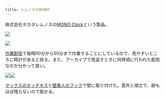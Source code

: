 ```yaml
---
title: レムノスの掛時計
---
```

株式会社タカタレムノスの[MONO Clock](https://www.amazon.co.jp/dp/B004UIT8BK)という製品。

![](https://lh6.googleusercontent.com/Rcj437Bsp6Faa4VSV2YLVZ1C72hpBxfD3LSBiXmwZV3hIbOggWW3DwiWk91QI2KeN409d5YpytPUipt8vqmjNBEJfjMqVZg81C-X7lBg5uWZfafmkiZGgTb5uldeLoBPsmX-8ty76ysfeeQHkQ)

![](https://lh3.googleusercontent.com/QpeEGZqISLBnEgiSAdiR7xbDzI6hmjKF--SUF1y1A0NbVw2rK3GffgqTmezRriB8oqgG1T6IGOlSM6CSyymkW4_W6271efro53LxiEG2sfzmbx_TTH8aGbfCyWSR9TpWgrs7SCPMrl8d7X2sCA)

[作業配信](https://www.youtube.com/channel/UC5s-KpSDGzxWPWNv94PnJHw)で毎時00分から50分まで作業することにしているので、見やすいところに時計があると捗る。また、アーカイブで見返すときに何時頃に行われた配信なのか分かって良い。

![](https://lh3.googleusercontent.com/3JGs0TtnYwj-Zl_4kP9Cco2SSb--97WCCAScA9eUtqPHZoNq0UCqtKQM3mfbqo-68_dWDcfwLu44XGKGB7BiErV6bXk3K-Z_9xRMWX-yfrA6zcREul_Ph5FaDdJ9-EqtreBelSwvNrjj5XtA5g)![](https://lh4.googleusercontent.com/P3XFmti28Z2PfoY7VVdjwIY5I0nrfJF18ASn39iBaw91OKgPM48j-43gOJmgdh1lJ-9s7OFBrsw_VTxBv7D3XEYxNpskzsRNSN209DOq3MJ32wvzjgtGr4K3vtW0BZdkVbEDY6sUZ3-rl7068g)

[マックスのホッチキス](https://www.amazon.co.jp/dp/B000O9WRWG)と[壁美人のフック](https://www.amazon.co.jp/dp/B00CU78TDG)で壁に取り付けた。意外と頑丈で、跡もほぼ残らないので助かる。
